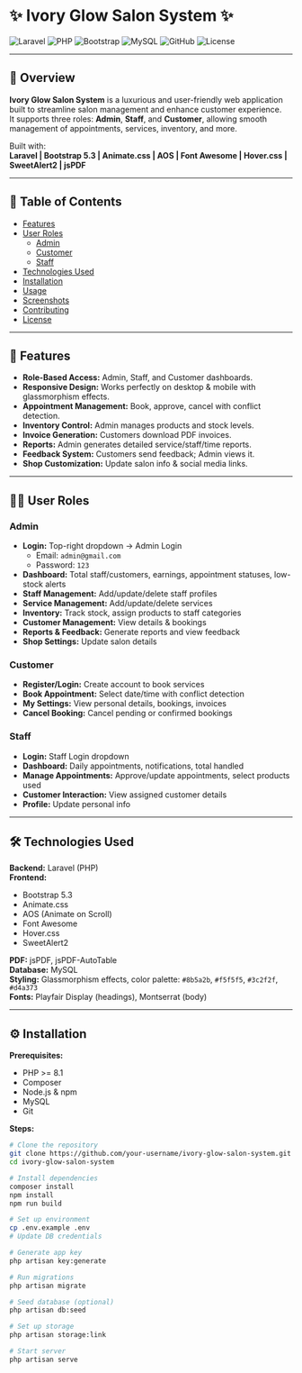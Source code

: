# ✨ Ivory Glow Salon System ✨

![Laravel](https://img.shields.io/badge/Laravel-8.x-red?style=for-the-badge&logo=laravel)
![PHP](https://img.shields.io/badge/PHP-8.1-blue?style=for-the-badge&logo=php)
![Bootstrap](https://img.shields.io/badge/Bootstrap-5.3-purple?style=for-the-badge&logo=bootstrap)
![MySQL](https://img.shields.io/badge/MySQL-dblue?style=for-the-badge&logo=mysql)
![GitHub](https://img.shields.io/badge/GitHub-repo-black?style=for-the-badge&logo=github)
![License](https://img.shields.io/badge/License-MIT-green?style=for-the-badge)

---

## 💎 Overview
**Ivory Glow Salon System** is a luxurious and user-friendly web application built to streamline salon management and enhance customer experience.  
It supports three roles: **Admin**, **Staff**, and **Customer**, allowing smooth management of appointments, services, inventory, and more.

Built with:  
**Laravel | Bootstrap 5.3 | Animate.css | AOS | Font Awesome | Hover.css | SweetAlert2 | jsPDF**  

---

## 📌 Table of Contents
- [Features](#features)  
- [User Roles](#user-roles)  
  - [Admin](#admin)  
  - [Customer](#customer)  
  - [Staff](#staff)  
- [Technologies Used](#technologies-used)  
- [Installation](#installation)  
- [Usage](#usage)  
- [Screenshots](#screenshots)  
- [Contributing](#contributing)  
- [License](#license)  

---

## 🌟 Features
- **Role-Based Access:** Admin, Staff, and Customer dashboards.  
- **Responsive Design:** Works perfectly on desktop & mobile with glassmorphism effects.  
- **Appointment Management:** Book, approve, cancel with conflict detection.  
- **Inventory Control:** Admin manages products and stock levels.  
- **Invoice Generation:** Customers download PDF invoices.  
- **Reports:** Admin generates detailed service/staff/time reports.  
- **Feedback System:** Customers send feedback; Admin views it.  
- **Shop Customization:** Update salon info & social media links.  

---

## 🧑‍💼 User Roles

### Admin
- **Login:** Top-right dropdown → Admin Login  
  - Email: `admin@gmail.com`  
  - Password: `123`  
- **Dashboard:** Total staff/customers, earnings, appointment statuses, low-stock alerts  
- **Staff Management:** Add/update/delete staff profiles  
- **Service Management:** Add/update/delete services  
- **Inventory:** Track stock, assign products to staff categories  
- **Customer Management:** View details & bookings  
- **Reports & Feedback:** Generate reports and view feedback  
- **Shop Settings:** Update salon details  

### Customer
- **Register/Login:** Create account to book services  
- **Book Appointment:** Select date/time with conflict detection  
- **My Settings:** View personal details, bookings, invoices  
- **Cancel Booking:** Cancel pending or confirmed bookings  

### Staff
- **Login:** Staff Login dropdown  
- **Dashboard:** Daily appointments, notifications, total handled  
- **Manage Appointments:** Approve/update appointments, select products used  
- **Customer Interaction:** View assigned customer details  
- **Profile:** Update personal info  

---

## 🛠 Technologies Used
**Backend:** Laravel (PHP)  
**Frontend:**  
- Bootstrap 5.3  
- Animate.css  
- AOS (Animate on Scroll)  
- Font Awesome  
- Hover.css  
- SweetAlert2  

**PDF:** jsPDF, jsPDF-AutoTable  
**Database:** MySQL  
**Styling:** Glassmorphism effects, color palette: `#8b5a2b`, `#f5f5f5`, `#3c2f2f`, `#d4a373`  
**Fonts:** Playfair Display (headings), Montserrat (body)  

---

## ⚙️ Installation

**Prerequisites:**  
- PHP >= 8.1  
- Composer  
- Node.js & npm  
- MySQL  
- Git  

**Steps:**
```bash
# Clone the repository
git clone https://github.com/your-username/ivory-glow-salon-system.git
cd ivory-glow-salon-system

# Install dependencies
composer install
npm install
npm run build

# Set up environment
cp .env.example .env
# Update DB credentials

# Generate app key
php artisan key:generate

# Run migrations
php artisan migrate

# Seed database (optional)
php artisan db:seed

# Set up storage
php artisan storage:link

# Start server
php artisan serve
